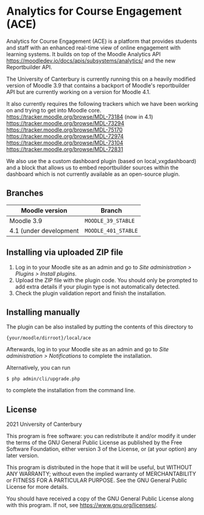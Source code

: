 # Analytics for Course Engagement (ACE) #

Analytics for Course Engagement (ACE) is a platform that provides students and staff with an enhanced real-time view of online engagement with learning systems. It builds on top of the Moodle Analytics API https://moodledev.io/docs/apis/subsystems/analytics/ and the new Reportbuilder API.

The University of Canterbury is currently running this on a heavily modified version of Moodle 3.9 that contains a backport of Moodle's reportbuilder API but are currently working on a version for Moodle 4.1.

It also currently requires the following trackers which we have been working on and trying to get into Moodle core.
https://tracker.moodle.org/browse/MDL-73184 (now in 4.1)
https://tracker.moodle.org/browse/MDL-73294 
https://tracker.moodle.org/browse/MDL-75170
https://tracker.moodle.org/browse/MDL-72974
https://tracker.moodle.org/browse/MDL-73104
https://tracker.moodle.org/browse/MDL-72831

We also use the a custom dashboard plugin (based on local_vxgdashboard) and a block that allows us to embed reportbuilder sources within the dashboard which is not currently available as an open-source plugin.

## Branches

| Moodle version    | Branch             |
| ----------------- | ------------------ |
| Moodle 3.9       | `MOODLE_39_STABLE` |
| 4.1 (under development | `MOODLE_401_STABLE` |

## Installing via uploaded ZIP file ##

1. Log in to your Moodle site as an admin and go to _Site administration >
   Plugins > Install plugins_.
2. Upload the ZIP file with the plugin code. You should only be prompted to add
   extra details if your plugin type is not automatically detected.
3. Check the plugin validation report and finish the installation.

## Installing manually ##

The plugin can be also installed by putting the contents of this directory to

    {your/moodle/dirroot}/local/ace

Afterwards, log in to your Moodle site as an admin and go to _Site administration >
Notifications_ to complete the installation.

Alternatively, you can run

    $ php admin/cli/upgrade.php

to complete the installation from the command line.

## License ##

2021 University of Canterbury

This program is free software: you can redistribute it and/or modify it under
the terms of the GNU General Public License as published by the Free Software
Foundation, either version 3 of the License, or (at your option) any later
version.

This program is distributed in the hope that it will be useful, but WITHOUT ANY
WARRANTY; without even the implied warranty of MERCHANTABILITY or FITNESS FOR A
PARTICULAR PURPOSE.  See the GNU General Public License for more details.

You should have received a copy of the GNU General Public License along with
this program.  If not, see <https://www.gnu.org/licenses/>.
